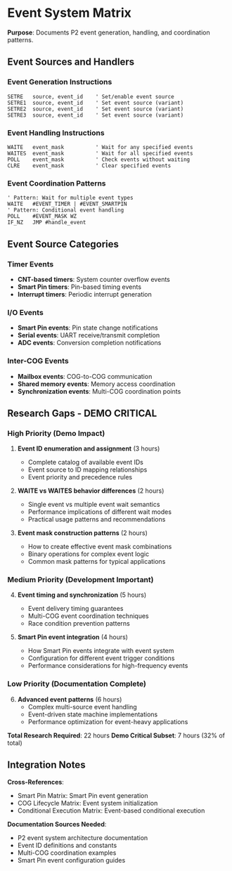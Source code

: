 # Event System Matrix

**Purpose**: Documents P2 event generation, handling, and coordination patterns.

## Event Sources and Handlers

### Event Generation Instructions
```pasm2
SETRE   source, event_id    ' Set/enable event source
SETRE1  source, event_id    ' Set event source (variant)
SETRE2  source, event_id    ' Set event source (variant)
SETRE3  source, event_id    ' Set event source (variant)
```

### Event Handling Instructions
```pasm2
WAITE   event_mask          ' Wait for any specified events
WAITES  event_mask          ' Wait for all specified events  
POLL    event_mask          ' Check events without waiting
CLRE    event_mask          ' Clear specified events
```

### Event Coordination Patterns
```pasm2
' Pattern: Wait for multiple event types
WAITE   #EVENT_TIMER | #EVENT_SMARTPIN
' Pattern: Conditional event handling  
POLL    #EVENT_MASK WZ
IF_NZ   JMP #handle_event
```

## Event Source Categories

### Timer Events
- **CNT-based timers**: System counter overflow events
- **Smart Pin timers**: Pin-based timing events
- **Interrupt timers**: Periodic interrupt generation

### I/O Events  
- **Smart Pin events**: Pin state change notifications
- **Serial events**: UART receive/transmit completion
- **ADC events**: Conversion completion notifications

### Inter-COG Events
- **Mailbox events**: COG-to-COG communication
- **Shared memory events**: Memory access coordination
- **Synchronization events**: Multi-COG coordination points

## Research Gaps - DEMO CRITICAL

### High Priority (Demo Impact)
1. **Event ID enumeration and assignment** (3 hours)
   - Complete catalog of available event IDs
   - Event source to ID mapping relationships
   - Event priority and precedence rules

2. **WAITE vs WAITES behavior differences** (2 hours)
   - Single event vs multiple event wait semantics
   - Performance implications of different wait modes
   - Practical usage patterns and recommendations

3. **Event mask construction patterns** (2 hours)
   - How to create effective event mask combinations
   - Binary operations for complex event logic
   - Common mask patterns for typical applications

### Medium Priority (Development Important)
4. **Event timing and synchronization** (5 hours)
   - Event delivery timing guarantees
   - Multi-COG event coordination techniques
   - Race condition prevention patterns

5. **Smart Pin event integration** (4 hours)
   - How Smart Pin events integrate with event system
   - Configuration for different event trigger conditions
   - Performance considerations for high-frequency events

### Low Priority (Documentation Complete)
6. **Advanced event patterns** (6 hours)
   - Complex multi-source event handling
   - Event-driven state machine implementations
   - Performance optimization for event-heavy applications

**Total Research Required**: 22 hours
**Demo Critical Subset**: 7 hours (32% of total)

## Integration Notes

**Cross-References**:
- Smart Pin Matrix: Smart Pin event generation
- COG Lifecycle Matrix: Event system initialization
- Conditional Execution Matrix: Event-based conditional execution

**Documentation Sources Needed**:
- P2 event system architecture documentation
- Event ID definitions and constants
- Multi-COG coordination examples
- Smart Pin event configuration guides